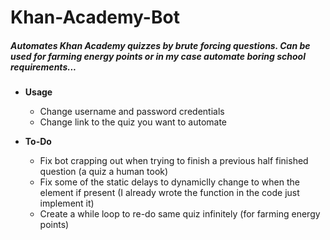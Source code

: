 # Khan-Academy-Bot
##### Automates Khan Academy quizzes by brute forcing questions. Can be used for farming energy points or in my case automate boring school requirements...

- **Usage**
   - Change username and password credentials
   - Change link to the quiz you want to automate
   
- **To-Do**
  - Fix bot crapping out when trying to finish a previous half finished question (a quiz a human took)
  - Fix some of the static delays to dynamiclly change to when the element if present (I already wrote the function in the code just implement it)
  - Create a while loop to re-do same quiz infinitely (for farming energy points)
